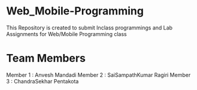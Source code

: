 # Web_Mobile-Programming

This Repository is created to submit Inclass programmings and Lab Assignments for Web/Mobile Programming class

# Team Members

Member 1 : Anvesh Mandadi
Member 2 : SaiSampathKumar Ragiri
Member 3 : ChandraSekhar Pentakota
